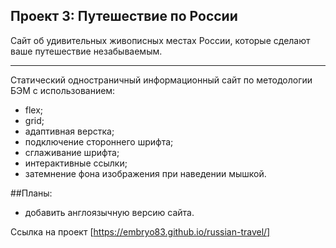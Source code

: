## Проект 3: Путешествие по России
Сайт об удивительных живописных местах России, которые сделают ваше путешествие незабываемым.
________________________________________________________________________
Статический одностраничный информационный сайт по методологии БЭМ с использованием:
* flex;
* grid;
* адаптивная верстка;
* подключение стороннего шрифта;
* сглаживание шрифта;
* интерактивные ссылки;
* затемнение фона изображения при наведении мышкой.

##Планы:
* добавить англоязычную версию сайта.

Ссылка на проект [https://embryo83.github.io/russian-travel/]
